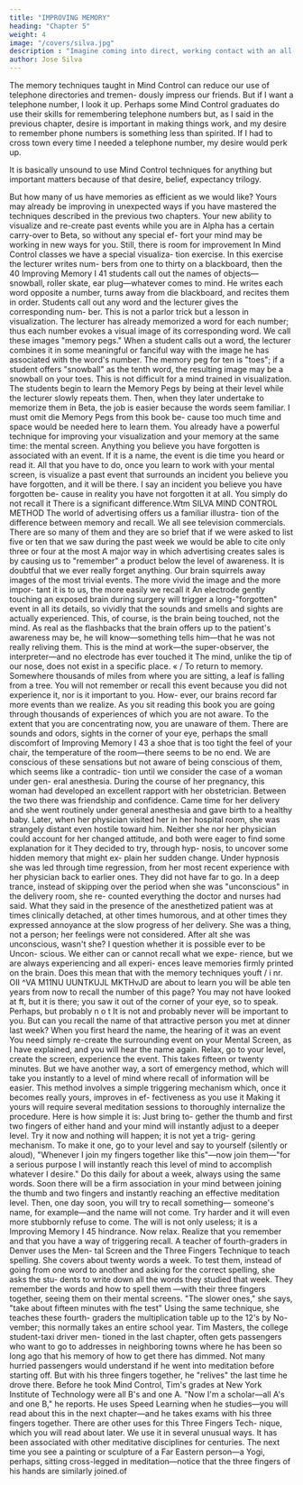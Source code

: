 ```yaml
---
title: "IMPROVING MEMORY"
heading: "Chapter 5"
weight: 4
image: "/covers/silva.jpg"
description : "Imagine coming into direct, working contact with an all-pervading higher intelligence and learning in a moment of numinous joy that it is on your side"
author: Jose Silva
---
```




The memory techniques taught in Mind Control can reduce our use of telephone directories and tremen-
dously impress our friends. But if I want a telephone number, I look it up. Perhaps some Mind Control
graduates do use their skills for remembering telephone numbers but, as I said in the previous chapter, desire is important in making things work, and my desire to
remember phone numbers is something less than
spirited. If I had to cross town every time I needed a
telephone number, my desire would perk up.

It is basically unsound to use Mind Control techniques for anything but important matters because of
that desire, belief, expectancy trilogy. 

But how many
of us have memories as efficient as we would like?
Yours may already be improving in unexpected ways if
you have mastered the techniques described in the
previous two chapters. Your new ability to visualize
and re-create past events while you are in Alpha has
a certain carry-over to Beta, so without any special ef-
fort your mind may be working in new ways for you.
Still, there is room for improvement
In Mind Control classes we have a special visualiza-
tion exercise. In this exercise the lecturer writes num-
bers from one to thirty on a blackboard, then the
40
Improving Memory I 41
students call out the names of objects—snowball, roller
skate, ear plug—whatever comes to mind. He writes
each word opposite a number, turns away from die
blackboard, and recites them in order. Students call out
any word and the lecturer gives the corresponding num-
ber.
This is not a parlor trick but a lesson in visualization.
The lecturer has already memorized a word for each
number; thus each number evokes a visual image of its
corresponding word. We call these images "memory
pegs." When a student calls out a word, the lecturer
combines it in some meaningful or fanciful way with
the image he has associated with the word's number.
The memory peg for ten is "toes"; if a student offers
"snowball" as the tenth word, the resulting image may
be a snowball on your toes. This is not difficult for a
mind trained in visualization.
The students begin to learn the Memory Pegs by
being at their level while the lecturer slowly repeats
them. Then, when they later undertake to memorize
them in Beta, the job is easier because the words seem
familiar.
I must omit die Memory Pegs from this book be-
cause too much time and space would be needed here
to learn them. You already have a powerful technique
for improving your visualization and your memory at
the same time: the mental screen.
Anything you believe you have forgotten is associated
with an event. If it is a name, the event is die time you
heard or read it. All that you have to do, once you
learn to work with your mental screen, is visualize a
past event that surrounds an incident you believe you
have forgotten, and it will be there.
I say an incident you believe you have forgotten be-
cause in reality you have not forgotten it at all. You
simply do not recall it There is a significant difference.Wtm SILVA MIND CONTROL METHOD
The world of advertising offers us a familiar illustra-
tion of the difference between memory and recall. We
all see television commercials. There are so many of
them and they are so brief that if we were asked to list
five or ten that we saw during the past week we would
be able to cite only three or four at the most
A major way in which advertising creates sales is by
causing us to "remember" a product below the level of
awareness.
It is doubtful that we ever really forget anything.
Our brain squirrels away images of the most trivial
events. The more vivid the image and the more impor-
tant it is to us, the more easily we recall it
An electrode gently touching an exposed brain during
surgery will trigger a long-"forgotten" event in all its
details, so vividly that the sounds and smells and sights
are actually experienced. This, of course, is the brain
being touched, not the mind. As real as the flashbacks
that the brain offers up to the patient's awareness may
be, he will know—something tells him—that he was
not really reliving them. This is the mind at work—the
super-observer, the interpreter—and no electrode has
ever touched it The mind, unlike the tip of our nose,
does not exist in a specific place.
« /
To return to memory. Somewhere thousands of miles
from where you are sitting, a leaf is falling from a tree.
You will not remember or recall this event because you
did not experience it, nor is it important to you. How-
ever, our brains record far more events than we realize.
As you sit reading this book you are going through
thousands of experiences of which you are not aware.
To the extent that you are concentrating now, you are
unaware of them. There are sounds and odors, sights in
the corner of your eye, perhaps the small discomfort of
Improving Memory I 43
a shoe that is too tight the feel of your chair, the
temperature of the room—there seems to be no end.
We are conscious of these sensations but not aware of
being conscious of them, which seems like a contradic-
tion until we consider the case of a woman under gen-
eral anesthesia.
During the course of her pregnancy, this woman had
developed an excellent rapport with her obstetrician.
Between the two there was friendship and confidence.
Came time for her delivery and she went routinely under
general anesthesia and gave birth to a healthy baby.
Later, when her physician visited her in her hospital
room, she was strangely distant even hostile toward
him. Neither she nor her physician could account for
her changed attitude, and both were eager to find some
explanation for it They decided to try, through hyp-
nosis, to uncover some hidden memory that might ex-
plain her sudden change.
Under hypnosis she was led through time regression,
from her most recent experience with her physician
back to earlier ones. They did not have far to go. In a
deep trance, instead of skipping over the period when
she was "unconscious" in the delivery room, she re-
counted everything the doctor and nurses had said.
What they said in the presence of the anesthetized
patient was at times clinically detached, at other times
humorous, and at other times they expressed annoyance
at the slow progress of her delivery. She was a thing,
not a person; her feelings were not considered. After alt
she was unconscious, wasn't she?
I question whether it is possible ever to be Uncon-
scious. We either can or cannot recall what we expe-
rience, but we are always experiencing and all experi-
ences leave memories firmly printed on the brain.
Does this mean that with the memory techniques youft
/
i nr.
OII ^VA
M11NU
UUNTKUJL
MKTHvJD
are about to learn you will be able ten years from now
to recall the number of this page? You may not have
looked at ft, but it is there; you saw it out of the corner
of your eye, so to speak. Perhaps, but probably n o t It
is not and probably never will be important to you.
But can you recall the name of that attractive person
you met at dinner last week? When you first heard the
name, the hearing of it was an event You need simply
re-create the surrounding event on your Mental Screen,
as I have explained, and you will hear the name again.
Relax, go to your level, create the screen, experience
the event. This takes fifteen or twenty minutes. But we
have another way, a sort of emergency method, which
will take you instantly to a level of mind where recall
of information will be easier.
This method involves a simple triggering mechanism
which, once it becomes really yours, improves in ef-
fectiveness as you use it Making it yours will require
several meditation sessions to thoroughly internalize
the procedure. Here is how simple it is: Just bring to-
gether the thumb and first two fingers of either hand
and your mind will instantly adjust to a deeper level.
Try it now and nothing will happen; it is not yet a trig-
gering mechanism. To make it one, go to your level and
say to yourself (silently or aloud), "Whenever I join
my fingers together like this"—now join them—"for a
serious purpose I will instantly reach this level of mind
to accomplish whatever I desire."
Do this daily for about a week, always using the
same words. Soon there will be a firm association in
your mind between joining the thumb and two fingers
and instantly reaching an effective meditation level.
Then, one day soon, you will try to recall something—
someone's name, for example—and the name will not
come. Try harder and it will even more stubbornly
refuse to come. The will is not only useless; it is a
Improving Memory I 45
hindrance. Now relax. Realize that you remember and
that you have a way of triggering recall.
A teacher of fourth-graders in Denver uses the Men-
tal Screen and the Three Fingers Technique to teach
spelling. She covers about twenty words a week. To
test them, instead of going from one word to another
and asking for the correct spelling, she asks the stu-
dents to write down all the words they studied that
week. They remember the words and how to spell them
—with their three fingers together, seeing them on their
mental screens. "The slower ones," she says, "take
about fifteen minutes with fhe test"
Using the same technique, she teaches these fourth-
graders the multiplication table up to the 12's by No-
vember; this normally takes an entire school year.
Tim Masters, the college student-taxi driver men-
tioned in the last chapter, often gets passengers who
want to go to addresses in neighboring towns where he
has been so long ago that his memory of how to get
there has dimmed. Not many hurried passengers would
understand if he went into meditation before starting
off. But with his three fingers together, he "relives" the
last time he drove there.
Before he took Mind Control, Tim's grades at New
York Institute of Technology were all B's and one A.
"Now I'm a scholar—all A's and one B," he reports.
He uses Speed Learning when he studies—you will
read about this in the next chapter—and he takes
exams with his three fingers together.
There are other uses for this Three Fingers Tech-
nique, which you will read about later. We use it in
several unusual ways. It has been associated with other
meditative disciplines for centuries. The next time you
see a painting or sculpture of a Far Eastern person—a
Yogi, perhaps, sitting cross-legged in meditation—notice
that the three fingers of his hands are similarly joined.of
